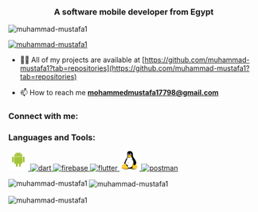 <h3 align="center">A software mobile developer from Egypt</h3>

<p align="left"> <img src="https://komarev.com/ghpvc/?username=muhammad-mustafa1&label=Profile%20views&color=0e75b6&style=flat" alt="muhammad-mustafa1" /> </p>

<p align="left"> <a href="https://github.com/ryo-ma/github-profile-trophy"><img src="https://github-profile-trophy.vercel.app/?username=muhammad-mustafa1" alt="muhammad-mustafa1" /></a> </p>

- 👨‍💻 All of my projects are available at [https://github.com/muhammad-mustafa1?tab=repositories](https://github.com/muhammad-mustafa1?tab=repositories)

- 📫 How to reach me **mohammedmustafa17798@gmail.com**

<h3 align="left">Connect with me:</h3>
<p align="left">
</p>

<h3 align="left">Languages and Tools:</h3>
<p align="left"> <a href="https://developer.android.com" target="_blank" rel="noreferrer"> <img src="https://raw.githubusercontent.com/devicons/devicon/master/icons/android/android-original-wordmark.svg" alt="android" width="40" height="40"/> </a> <a href="https://dart.dev" target="_blank" rel="noreferrer"> <img src="https://www.vectorlogo.zone/logos/dartlang/dartlang-icon.svg" alt="dart" width="40" height="40"/> </a> <a href="https://firebase.google.com/" target="_blank" rel="noreferrer"> <img src="https://www.vectorlogo.zone/logos/firebase/firebase-icon.svg" alt="firebase" width="40" height="40"/> </a> <a href="https://flutter.dev" target="_blank" rel="noreferrer"> <img src="https://www.vectorlogo.zone/logos/flutterio/flutterio-icon.svg" alt="flutter" width="40" height="40"/> </a> <a href="https://www.linux.org/" target="_blank" rel="noreferrer"> <img src="https://raw.githubusercontent.com/devicons/devicon/master/icons/linux/linux-original.svg" alt="linux" width="40" height="40"/> </a> <a href="https://postman.com" target="_blank" rel="noreferrer"> <img src="https://www.vectorlogo.zone/logos/getpostman/getpostman-icon.svg" alt="postman" width="40" height="40"/> </a> </p>

<p><img align="left" src="https://github-readme-stats.vercel.app/api/top-langs?username=muhammad-mustafa1&show_icons=true&locale=en&layout=compact" alt="muhammad-mustafa1" /></p>

<p>&nbsp;<img align="center" src="https://github-readme-stats.vercel.app/api?username=muhammad-mustafa1&show_icons=true&locale=en" alt="muhammad-mustafa1" /></p>

<p><img align="center" src="https://github-readme-streak-stats.herokuapp.com/?user=muhammad-mustafa1&" alt="muhammad-mustafa1" /></p>
